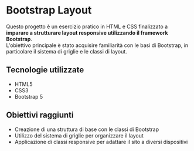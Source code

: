 # Bootstrap Layout

Questo progetto è un esercizio pratico in HTML e CSS finalizzato a **imparare a strutturare layout responsive utilizzando il framework Bootstrap**.  
L'obiettivo principale è stato acquisire familiarità con le basi di Bootstrap, in particolare il sistema di griglie e le classi di layout.

## Tecnologie utilizzate

- HTML5
- CSS3
- Bootstrap 5

## Obiettivi raggiunti

- Creazione di una struttura di base con le classi di Bootstrap
- Utilizzo del sistema di griglie per organizzare il layout
- Applicazione di classi responsive per adattare il sito a diversi dispositivi
